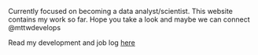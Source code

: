 Currently focused on becoming a data analyst/scientist. This website contains my work so far. Hope you take a look and maybe we can connect @mttwdevelops

Read my development and job log [here](https://github.com/mttwdevelops/Practice-Files/blob/master/readme.md)
